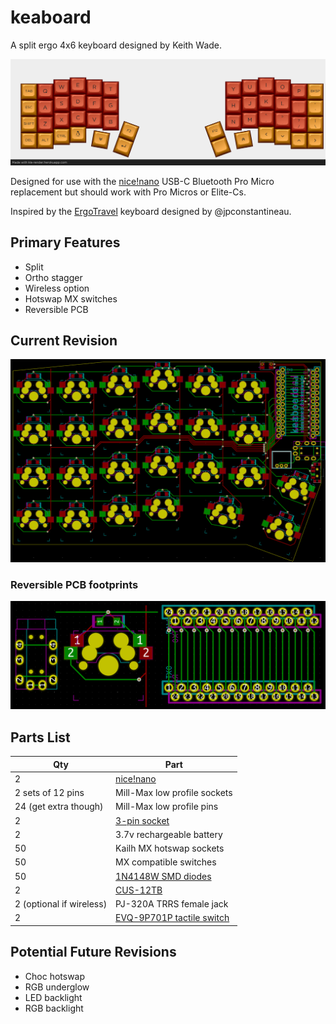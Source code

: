 # keaboard

A split ergo 4x6 keyboard designed by Keith Wade.

![keaboard](./images/keaboard_render.png)

Designed for use with the [nice!nano][nicenanoDocs] USB-C Bluetooth Pro Micro replacement
but should work with Pro Micros or Elite-Cs.

Inspired by the [ErgoTravel][ergotravel] keyboard designed by @jpconstantineau.

## Primary Features

- Split
- Ortho stagger
- Wireless option
- Hotswap MX switches
- Reversible PCB

## Current Revision

![Current revision](./PCB/keaboard_rev1/images/WIP_2020-08-22%2023-34-56.png)


### Reversible PCB footprints

![Reversible footprints](./PCB/keaboard_rev1/images/WIP_2020-08-22%2015-57-15.png)

## Parts List

| Qty                      | Part                                     |
| ------------------------ | ---------------------------------------- |
| 2                        | [nice!nano][nicenanoStore]               |
| 2 sets of 12 pins        | Mill-Max low profile sockets             |
| 24 (get extra though)    | Mill-Max low profile pins                |
| 2                        | [3-pin socket][batterySocket]            |
| 2                        | 3.7v rechargeable battery                |
| 50                       | Kailh MX hotswap sockets                 |
| 50                       | MX compatible switches                   |
| 50                       | [1N4148W SMD diodes][diodes]             |
| 2                        | [CUS-12TB][slideSwitch]                  |
| 2 (optional if wireless) | PJ-320A TRRS female jack                 |
| 2                        | [EVQ-9P701P tactile switch](resetSwitch) |

## Potential Future Revisions

- Choc hotswap
- RGB underglow
- LED backlight
- RGB backlight

[nicenanoDocs]: https://docs.nicekeyboards.com/#/nice!nano/
[nicenanoStore]: https://splitkb.com/collections/keyboard-parts/products/nice-nano-rev1-0
[ergotravel]: https://github.com/jpconstantineau/ErgoTravel
[batterySocket]: ???
[diodes]: https://www.digikey.com/product-detail/en/1N4148W-G+RHG/1N4148W-GRHGCT-ND/7644279
[slideSwitch]: https://www.digikey.com/product-detail/en/nidec-copal-electronics/CUS-12TB/563-1102-1-ND/1124231
[resetSwitch]: https://www.digikey.com/product-detail/en/panasonic-electronic-components/EVQ-9P701P/P19095CT-ND/5872974
